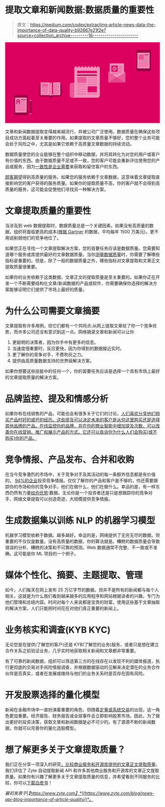 # 提取文章和新闻数据:数据质量的重要性

> 原文：<https://medium.com/codex/extracting-article-news-data-the-importance-of-data-quality-b92667e21f2e?source=collection_archive---------16----------------------->

![](img/7b526be94197d310f8a93a8ec94b8c95.png)

文章和新闻数据提取变得越来越流行，并被公司广泛使用。数据质量在确保这些项目成功方面起着至关重要的作用。如果提取的文章质量不够好，您的整个业务可能会处于风险之中，尤其是如果它依赖于高质量文章数据的持续流动。

数据质量使您的企业能够在整个组织中移动数据，并将其转化为对您的用户或客户有价值的东西。由于数据质量不足或不一致，您的客户可能会重新评估使用您的产品或服务，因为[一致性是企业需要](https://www.mckinsey.com/industries/retail/our-insights/the-three-cs-of-customer-satisfaction-consistency-consistency-consistency)来获取和留住客户的东西。

[顾客期望](https://www.salesforce.com/research/customer-expectations/)得到高质量的服务。如果您的服务依赖于文章数据，这意味着文章提取直接影响您的客户获得的服务质量。如果你的提取质量不高，你的客户就不会得到高质量的服务，这可能会促使他们寻找另一种解决方案。

# 文章提取质量的重要性

当涉及到 web 数据提取时，数据质量总是一个关键因素。如果没有高质量的数据，组织将面临更高的成本([根据 Gartner](https://www.gartner.com/smarterwithgartner/how-to-stop-data-quality-undermining-your-business/) 的数据，平均每年 1500 万美元)，更不用说削弱他们的竞争地位了。

如果您正在寻找一个文章提取解决方案，您的首要任务应该是数据质量。您需要知道哪个服务或库提供最好的文章数据质量。当你[测量数据质量](https://www.itpro.co.uk/business-intelligence-bi/29773/how-to-measure-data-quality)时，你需要了解哪些指标是重要的。但是，除了一般的数据质量之外，哪些指标对文章提取和文章正文提取质量很重要。

如果你的业务依赖于这类数据，文章正文的提取质量是至关重要的。如果你正在开发一个不断需要结构化文章/新闻数据的产品或软件，你需要确保你选择的解决方案能够证明它们提供了市场上最好的质量。

# 为什么公司需要文章摘要

文章提取有许多用例。但它们都有一个共同点:从网上提取文章给了你一个竞争优势，而许多公司还没有意识到这一点。网络摘录文章和新闻可以让你

1.  更聪明的决策者，因为你手中有更多的信息。
2.  当速度很重要时，反应更快，因为你得到的数据接近实时。
3.  更了解你的竞争对手，不费吹灰之力。
4.  提供由高质量数据支持的世界级解决方案。

如果你想要这些技能中的任何一个，你的首要任务应该是选择一个具有市场上最好的文章提取质量的解决方案。

# 品牌监控、提及和情感分析

如果你有在线销售的产品，可能也会有很多关于它们的讨论。[人们喜欢分享他们购买产品时好的或坏的经历。这些提及可以决定未来的客户是从你这里购买还是选择其他品牌的产品。在线监控你的品牌，并在你的商业智能中增加提及次数，可以改善你在线营销、推广和展示产品的方式。它还可以告诉你为什么人们会购买(或不购买)你的产品。](https://www.spectoos.com/5-real-motivations-behind-people-write-customer-reviews/)

# 竞争情报、产品发布、合并和收购

在当今竞争激烈的市场中，关于竞争对手及其活动的每一条额外信息都是有价值的。 [94%的企业](https://smallbiztrends.com/2020/01/competitive-intelligence-statistics.html)投资竞争情报。仅仅了解你的产品和客户是不够的，你还需要跟踪你的市场和你的竞争对手。他们在做什么，他们在做什么。幸运的是，有一样东西仍然有力量[给你优势](https://hbr.org/2020/01/when-data-creates-competitive-advantage):数据。无论你是一个投资者还是只是想跟踪你的竞争对手，网络文章提取可以创造奇迹，大规模提供竞争情报。

# 生成数据集以训练 NLP 的机器学习模型

机器学习模型依赖于数据。越多越好。幸运的是，网络提供了无穷无尽的数据。但重要的不仅仅是数量。没有高质量的数据，你的算法就是。糟糕的数据质量会导致错误的分析、糟糕的决策和不可靠的预测。Web 数据通常不完整、不一致或不准确。这可能是你 ML 项目的一个例子。

# 媒体个性化、摘要、主题提取、管理

如今，人们每天在网上发布 25 万亿字节的数据。但并不是所有的新闻都与每个人相关。这就是为什么我们看到越来越多的应用程序和网站根据读者的兴趣，专门为他们管理和总结内容。时间对每个人来说都是宝贵的财富。使用这些基于文章抽取的解决方案，人们只能把时间花在对他们真正重要的新闻上。

# 业务核实和调查(KYB KYC)

无论您是在提供(了解您的客户)还是 KYB(了解您的业务)服务，或者只是想在建立合作关系之前验证业务，几乎实时地获取相关新闻和文章都非常重要。

有了可靠的新闻数据，组织可以筛选第三方的在线存在以发现不利的媒体报道，执行更彻底的交易对手风险情报调查，并根据数据驱动的见解来决定潜在的业务合作伙伴是否真实，或者在发展或维持与他们的业务关系时是否存在固有风险。

# 开发股票选择的量化模型

新闻在金融市场中一直扮演着重要的角色，但随着[定量或系统交易](https://www.investopedia.com/ask/answers/155.asp)的出现，这一角色更加重要。经济报告、财务报告或全球事件会立即影响股票市场。因此，为了做出更好的投资决策，获取文章和新闻数据是必不可少的。有了源源不断的新闻数据，你就可以完善你的量化选股模型。

# 想了解更多关于文章提取质量？

我们正在分享一项深入的研究[，比较商业服务和开源库提供的文章正文提取质量](https://www.zyte.com/whitepaper-ebook/in-depth-analysis-and-evaluation-on-the-quality-of-article-body-extraction/)。我们评估了 Zyte 自动提取新闻 API 和许多其他商业服务和开源库的文章正文提取质量。如果你有兴趣了解更多关于文章提取质量的信息，并希望看到不同服务的比较，你可以[下载白皮书](https://www.zyte.com/whitepaper-ebook/in-depth-analysis-and-evaluation-on-the-quality-of-article-body-extraction/)！

*最初发表于*[*【https://www.zyte.com】*](https://www.zyte.com/blog/news-api-blog-importance-of-article-quality/)*。*